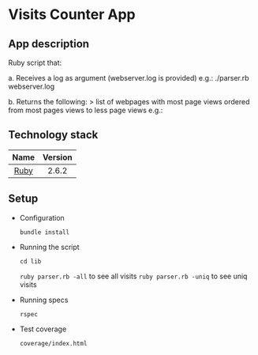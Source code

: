 # Visits Counter App

## App description

Ruby script that:
  
  a. Receives a log as argument (webserver.log is provided)
            e.g.: ./parser.rb webserver.log
            
  b. Returns the following:
             > list of webpages with most page views ordered from most pages views to less page views
             e.g.:           

## Technology stack

|                     Name                     | Version |
| :------------------------------------------: | :-----: |
|      [Ruby](https://www.ruby-lang.org)       |  2.6.2  |


## Setup

- Configuration

  `bundle install`

- Running the script

  `cd lib`
  
  `ruby parser.rb -all` to see all visits 
  `ruby parser.rb -uniq` to see uniq visits 

- Running specs
 
  `rspec`
  
- Test coverage

  `coverage/index.html`     
  